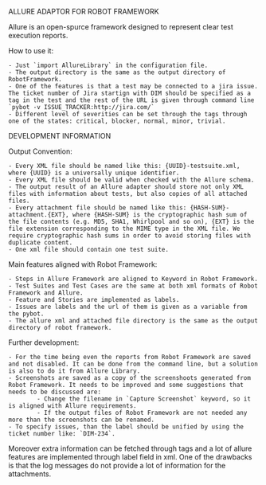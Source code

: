 ALLURE ADAPTOR FOR ROBOT FRAMEWORK

Allure is an open-spurce framework designed to represent clear test execution reports.

How to use it:

    - Just `import AllureLibrary` in the configuration file.
    - The output directory is the same as the output directory of RobotFramework.
    - One of the features is that a test may be connected to a jira issue. The ticket number of Jira startign with DIM should be specified as a tag in the test and the rest of the URL is given through command line `pybot -v ISSUE_TRACKER:http://jira.com/`
    - Different level of severities can be set through the tags through one of the states: critical, blocker, normal, minor, trivial.

         
DEVELOPMENT INFORMATION

Output Convention:

    - Every XML file should be named like this: {UUID}-testsuite.xml, where {UUID} is a universally unique identifier.
    - Every XML file should be valid when checked with the Allure schema.
    - The output result of an Allure adapter should store not only XML files with information about tests, but also copies of all attached files.
    - Every attachment file should be named like this: {HASH-SUM}-attachment.{EXT}, where {HASH-SUM} is the cryptographic hash sum of the file contents (e.g. MD5, SHA1, Whirlpool and so on), {EXT} is the file extension corresponding to the MIME type in the XML file. We require cryptographic hash sums in order to avoid storing files with duplicate content.
    - One xml file should contain one test suite.

Main features aligned with Robot Framework:

    - Steps in Allure Framework are aligned to Keyword in Robot Framework.
    - Test Suites and Test Cases are the same at both xml formats of Robot Framework and Allure.
    - Feature and Stories are implemented as labels.
    - Issues are labels and the url of them is given as a variable from the pybot.
    - The allure xml and attached file directory is the same as the output directory of robot framework.

Further development:

    - For the time being even the reports from Robot Framework are saved and not disabled. It can be done from the command line, but a solution is also to do it from Allure Library.
    - Screenshots are saved as a copy of the screenshoots generated from Robot Framework. It needs to be improved and some suggestions that needs to be discussed are:
            - Change the filename in `Capture Screenshot` keyword, so it is aligned with Allure requirements.
            - If the output files of Robot Framework are not needed any more than the screenshots can be renamed.
    - To specify issues, than the label should be unified by using the ticket number like: `DIM-234`.

Moreover extra information can be fetched through tags and a lot of allure features are implemented through label field in xml. One of the drawbacks is that the log messages do not provide a lot of information for the attachments.
